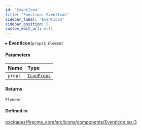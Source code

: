 ```yaml
---
id: "EventIcon"
title: "Function: EventIcon"
sidebar_label: "EventIcon"
sidebar_position: 0
custom_edit_url: null
---
```


▸ **EventIcon**(`props`): `Element`

#### Parameters

| Name | Type |
| :------ | :------ |
| `props` | [`IconProps`](../types/IconProps.md) |

#### Returns

`Element`

#### Defined in

[packages/firecms_core/src/icons/components/EventIcon.tsx:3](https://github.com/FireCMSco/firecms/blob/d45f3739/packages/firecms_core/src/icons/components/EventIcon.tsx#L3)
